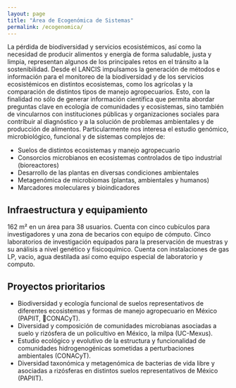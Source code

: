 ```yaml
---
layout: page
title: "Área de Ecogenómica de Sistemas"
permalink: /ecogenomica/
---
```


La pérdida de biodiversidad y servicios ecosistémicos, así como la necesidad de producir alimentos y energía de forma saludable, justa y limpia, representan algunos de los principales retos en el tránsito a la sostenibilidad. Desde el LANCIS impulsamos la generación de métodos e información para el monitoreo de la biodiversidad y de los servicios ecosistémicos en distintos ecosistemas, como los agrícolas y la comparación de distintos tipos de manejo agropecuarios. Esto, con la finalidad no sólo de generar información científica que permita abordar preguntas clave en ecología de comunidades y ecosistemas, sino también de vincularnos con instituciones públicas y organizaciones sociales para contribuir al diagnóstico y a la solución de problemas ambientales y de producción de alimentos. Particularmente nos interesa el estudio genómico, microbiológico, funcional y de sistemas complejos de:

-	Suelos de distintos ecosistemas y manejo agropecuario
-	Consorcios microbianos en ecosistemas controlados de tipo industrial (bioreactores)
-	Desarrollo de las plantas en diversas condiciones ambientales
-	Metagenómica de microbiomas (plantas, ambientales y humanos)
-	Marcadores moleculares y bioindicadores


## Infraestructura y equipamiento

162 m² en un área para 38 usuarios. Cuenta con cinco cubículos para investigadores y una zona de becarios con equipo de cómputo. Cinco laboratorios de investigación equipados para la preservación de muestras y su análisis a nivel genético y fisicoquímico. Cuenta con instalaciones de gas LP, vacio, agua destilada así como equipo especial de laboratorio y computo.


## Proyectos prioritarios

-	Biodiversidad y ecología funcional de suelos representativos de diferentes ecosistemas y formas de manejo agropecuario en México (PAPIIT, CONACyT).
-	Diversidad y composición de comunidades microbianas asociadas a suelo y rizósfera de un policultivo en México, la milpa (UC-Mexus).
-	Estudio ecológico y evolutivo de la estructura y funcionalidad de comunidades hidrogenogénicas sometidas a perturbaciones ambientales (CONACyT).
-	Diversidad taxonómica y metagenómica de bacterias de vida libre y asociadas a rizósferas en distintos suelos representativos de México (PAPIIT).
